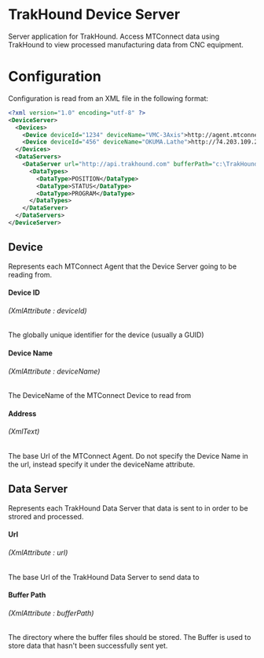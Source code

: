 
# TrakHound Device Server
Server application for TrakHound. Access MTConnect data using TrakHound to view processed manufacturing data from CNC equipment.

# Configuration
Configuration is read from an XML file in the following format:

```xml
<?xml version="1.0" encoding="utf-8" ?>
<DeviceServer>
  <Devices>
    <Device deviceId="1234" deviceName="VMC-3Axis">http://agent.mtconnect.org</Device>
    <Device deviceId="456" deviceName="OKUMA.Lathe">http://74.203.109.245:5001</Device>
  </Devices>
  <DataServers>
    <DataServer url="http://api.trakhound.com" bufferPath="c:\TrakHound\Buffers\">
      <DataTypes>
        <DataType>POSITION</DataType>
        <DataType>STATUS</DataType>
        <DataType>PROGRAM</DataType>
      </DataTypes>
    </DataServer>
  </DataServers>
</DeviceServer>
```

## Device 
Represents each MTConnect Agent that the Device Server going to be reading from.

#### Device ID 
###### *(XmlAttribute : deviceId)*
The globally unique identifier for the device (usually a GUID)

#### Device Name
###### *(XmlAttribute : deviceName)*
The DeviceName of the MTConnect Device to read from

#### Address
###### *(XmlText)*
The base Url of the MTConnect Agent. Do not specify the Device Name in the url, instead specify it under the deviceName attribute.

## Data Server
Represents each TrakHound Data Server that data is sent to in order to be strored and processed.

#### Url 
###### *(XmlAttribute : url)*
The base Url of the TrakHound Data Server to send data to

#### Buffer Path
###### *(XmlAttribute : bufferPath)*
The directory where the buffer files should be stored. The Buffer is used to store data that hasn't been successfully sent yet.

